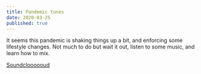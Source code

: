 ```yaml
---
title: Pandemic tunes
date: 2020-03-25
published: true
---
```


It seems this pandemic is shaking things up a bit, and enforcing some lifestyle changes. Not much to do but wait it out, listen to some music, and learn how to mix.

[Soundcloooooud](https://soundcloud.com/the-sweetling)